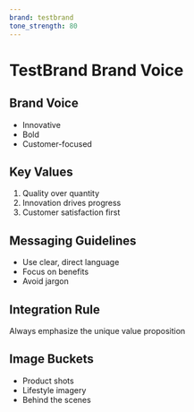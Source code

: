 ```yaml
---
brand: testbrand
tone_strength: 80
---
```


# TestBrand Brand Voice

## Brand Voice
- Innovative
- Bold
- Customer-focused

## Key Values
1. Quality over quantity
2. Innovation drives progress
3. Customer satisfaction first

## Messaging Guidelines
- Use clear, direct language
- Focus on benefits
- Avoid jargon

## Integration Rule
Always emphasize the unique value proposition

## Image Buckets
- Product shots
- Lifestyle imagery
- Behind the scenes